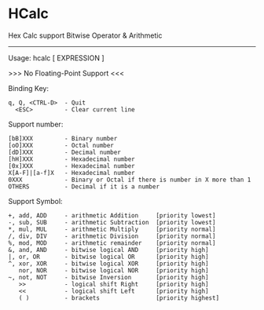 HCalc
=====

Hex Calc support Bitwise Operator &amp; Arithmetic
***
Usage: hcalc [ EXPRESSION ]

\>>> No Floating-Point Support <<<

Binding Key:

    q, Q, <CTRL-D>  - Quit
      <ESC>         - Clear current line

Support number:

    [bB]XXX         - Binary number
    [oO]XXX         - Octal number
    [dD]XXX         - Decimal number
    [hH]XXX         - Hexadecimal number
    [0x]XXX         - Hexadecimal number
    X[A-F]|[a-f]X   - Hexadecimal number
    0XXX            - Binary or Octal if there is number in X more than 1
    OTHERS          - Decimal if it is a number

Support Symbol:

    +, add, ADD     - arithmetic Addition     [priority lowest]
    -, sub, SUB     - arithmetic Subtraction  [priority lowest]
    *, mul, MUL     - arithmetic Multiply     [priority normal]
    /, div, DIV     - arithmetic Division     [priority normal]
    %, mod, MOD     - arithmetic remainder    [priority normal]
    &, and, AND     - bitwise logical AND     [priority high]
    |, or, OR       - bitwise logical OR      [priority high]
    ^, xor, XOR     - bitwise logical XOR     [priority high]
       nor, NOR     - bitwise logical NOR     [priority high]
    ~, not, NOT     - bitwise Inversion       [priority high]
       >>           - logical shift Right     [priority high]
       <<           - logical shift Left      [priority high]
       ( )          - brackets                [priority highest]
